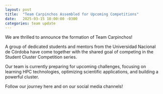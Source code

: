 ```yaml
---
layout: post
title:  "Team Carpinchos Assembled for Upcoming Competitions"
date:   2025-03-15 10:00:00 -0300
categories: team update
---
```


We are thrilled to announce the formation of Team Carpinchos!

A group of dedicated students and mentors from the Universidad Nacional de Córdoba have come together with the shared goal of competing in the Student Cluster Competition series.

Our team is currently preparing for upcoming challenges, focusing on learning HPC technologies, optimizing scientific applications, and building a powerful cluster.

Follow our journey here and on our social media channels!